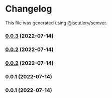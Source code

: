 # Changelog

This file was generated using [@jscutlery/semver](https://github.com/jscutlery/semver).

### [0.0.3](https://github.com/yurikrupnik/nx-go-playground/compare/users-api-0.0.2...users-api-0.0.3) (2022-07-14)

### [0.0.2](https://github.com/yurikrupnik/nx-go-playground/compare/users-api-0.0.1...users-api-0.0.2) (2022-07-14)

### [0.0.2](https://github.com/yurikrupnik/nx-go-playground/compare/users-api-0.0.1...users-api-0.0.2) (2022-07-14)

### 0.0.1 (2022-07-14)

### 0.0.1 (2022-07-14)
